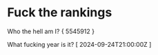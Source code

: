 # Fuck the rankings

Who the hell am I?
{ 5545912 }

What fucking year is it?
[ 2024-09-24T21:00:00Z ]
